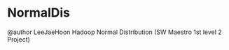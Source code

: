 NormalDis
=========

@author LeeJaeHoon
Hadoop Normal Distribution (SW Maestro 1st level 2 Project)
